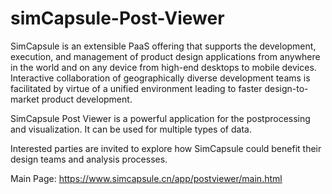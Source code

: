 # simCapsule-Post-Viewer

SimCapsule is an extensible PaaS offering that supports the development, execution, and management of product design applications from anywhere in the world and on any device from high-end desktops to mobile devices. Interactive collaboration of geographically diverse development teams is facilitated by virtue of a unified environment leading to faster design-to-market product development.

SimCapsule Post Viewer is a powerful application for the postprocessing and visualization. It can be used for multiple types of data.

Interested parties are invited to explore how SimCapsule could benefit their design teams and analysis processes.

Main Page: https://www.simcapsule.cn/app/postviewer/main.html

